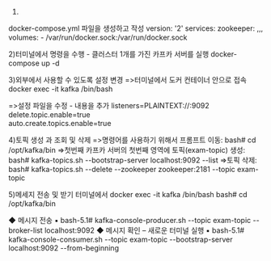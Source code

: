 1)
docker-compose.yml 파일을 생성하고 작성
version: '2'
services:
  zookeeper:
	,,,
	volumes:
  	- /var/run/docker.sock:/var/run/docker.sock

2)터미널에서 명령을 수행 - 클러스터 1개를 가진 카프카 서버를 실행
docker-compose up -d

3)외부에서 사용할 수 있도록 설정 변경
=>터미널에서 도커 컨테이너 안으로 접속
docker exec -it kafka /bin/bash

=>설정 파일을 수정 - 내용을 추가
listeners=PLAINTEXT://:9092                                                   
delete.topic.enable=true                                                        
auto.create.topics.enable=true  

4)토픽 생성 과 조회 및 삭제
=>명령어를 사용하기 위해서 프롬프트 이동: bash# cd /opt/kafka/bin
=>첫번째 카프카 서버의 첫번째 영역에 토픽(exam-topic) 생성: bash# kafka-topics.sh --bootstrap-server localhost:9092 --list
=>토픽 삭제: bash# kafka-topics.sh --delete --zookeeper zookeeper:2181 --topic exam-topic

5)메세지 전송 및 받기
터미널에서 docker exec -it kafka /bin/bash
bash# cd /opt/kafka/bin

◆ 메시지 전송
▪ bash-5.1# kafka-console-producer.sh --topic exam-topic --broker-list localhost:9092
◆ 메시지 확인 – 새로운 터미널 실행
▪ bash-5.1# kafka-console-consumer.sh --topic exam-topic --bootstrap-server localhost:9092 --from-beginning

